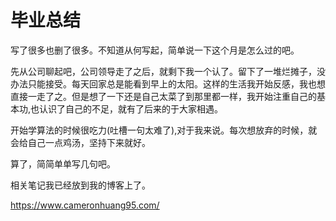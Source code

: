 # 毕业总结

写了很多也删了很多。不知道从何写起，简单说一下这个月是怎么过的吧。

先从公司聊起吧，公司领导走了之后，就剩下我一个认了。留下了一堆烂摊子，没办法只能接受。每天回家总是能看到早上的太阳。这样的生活我开始反感，我也想直接一走了之。但是想了一下还是自己太菜了到那里都一样，我开始注重自己的基本功,也认识了自己的不足，就有了后来的于大家相遇。

开始学算法的时候很吃力(吐槽一句太难了),对于我来说。每次想放弃的时候，就会给自己一点鸡汤，坚持下来就好。

算了，简简单单写几句吧。

相关笔记我已经放到我的博客上了。

https://www.cameronhuang95.com/


